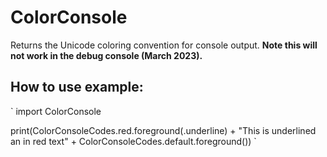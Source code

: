 # ColorConsole

Returns the Unicode coloring convention for console output. **Note this will not work in the debug console (March 2023).**

## How to use example:

`
import ColorConsole

print(ColorConsoleCodes.red.foreground(.underline) + "This is underlined an in red text" + ColorConsoleCodes.default.foreground())
`
